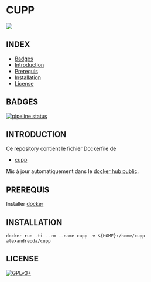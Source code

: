 # CUPP

<img src="https://haxf4rall.com/wp-content/uploads/2018/01/CUPP.jpg" />


## INDEX

- [Badges](#BADGES)
- [Introduction](#INTRODUCTION)
- [Prerequis](#PREREQUIS)
- [Installation](#INSTALLATION)
- [License](#LICENSE)


## BADGES

[![pipeline status](https://gitlab.com/oda-alexandre/cupp/badges/master/pipeline.svg)](https://gitlab.com/oda-alexandre/cupp/commits/master)


## INTRODUCTION

Ce repository contient le fichier Dockerfile de

- [cupp](https://github.com/Mebus/cupp)

Mis à jour automatiquement dans le [docker hub public](https://hub.docker.com/r/alexandreoda/cupp/).


## PREREQUIS

Installer [docker](https://www.docker.com)


## INSTALLATION

```
docker run -ti --rm --name cupp -v ${HOME}:/home/cupp alexandreoda/cupp
```


## LICENSE

[![GPLv3+](http://gplv3.fsf.org/gplv3-127x51.png)](https://github.com/oda-alexandre/cupp/blob/master/LICENSE)
